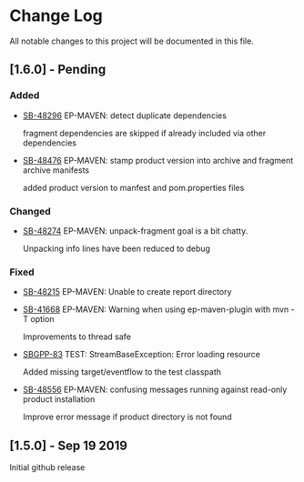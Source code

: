 # Change Log
All notable changes to this project will be documented in this file.

## [1.6.0] - Pending

### Added

- [SB-48296](https://jira.tibco.com/browse/SB-48296) EP-MAVEN: detect duplicate dependencies

  fragment dependencies are skipped if already included via other dependencies

- [SB-48476](https://jira.tibco.com/browse/SB-48476) EP-MAVEN: stamp product version into archive and fragment archive manifests

  added product version to manfest and pom.properties files

### Changed

- [SB-48274](https://jira.tibco.com/browse/SB-48274) EP-MAVEN: unpack-fragment goal is a bit chatty.

  Unpacking info lines have been reduced to debug

### Fixed

- [SB-48215](https://jira.tibco.com/browse/SB-48215) EP-MAVEN: Unable to create report directory
- [SB-41668](https://jira.tibco.com/browse/SB-41668) EP-MAVEN: Warning when using ep-maven-plugin with mvn -T option

  Improvements to thread safe

- [SBGPP-83](https://jira.tibco.com/browse/SBGPP-83) TEST: StreamBaseException: Error loading resource

  Added missing target/eventflow to the test classpath

- [SB-48556](https://jira.tibco.com/browse/SB-48556) EP-MAVEN: confusing messages running against read-only product installation

  Improve error message if product directory is not found

## [1.5.0] - Sep 19 2019

Initial github release

